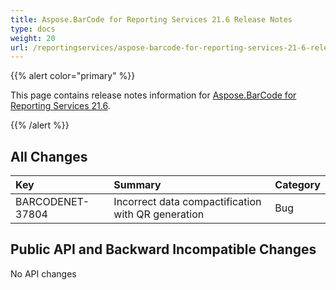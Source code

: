 ```yaml
---
title: Aspose.BarCode for Reporting Services 21.6 Release Notes
type: docs
weight: 20
url: /reportingservices/aspose-barcode-for-reporting-services-21-6-release-notes/
---
```


{{% alert color="primary" %}} 

This page contains release notes information for [Aspose.BarCode for Reporting Services 21.6](https://downloads.aspose.com/barcode/reportingservices/new-releases/aspose.barcode-for-reporting-services-21.6/).

{{% /alert %}} 
## **All Changes**

|**Key**|**Summary**|**Category**|
| :- | :- | :- |
|BARCODENET-37804|Incorrect data compactification with QR generation|Bug|

## **Public API and Backward Incompatible Changes**

No API changes
